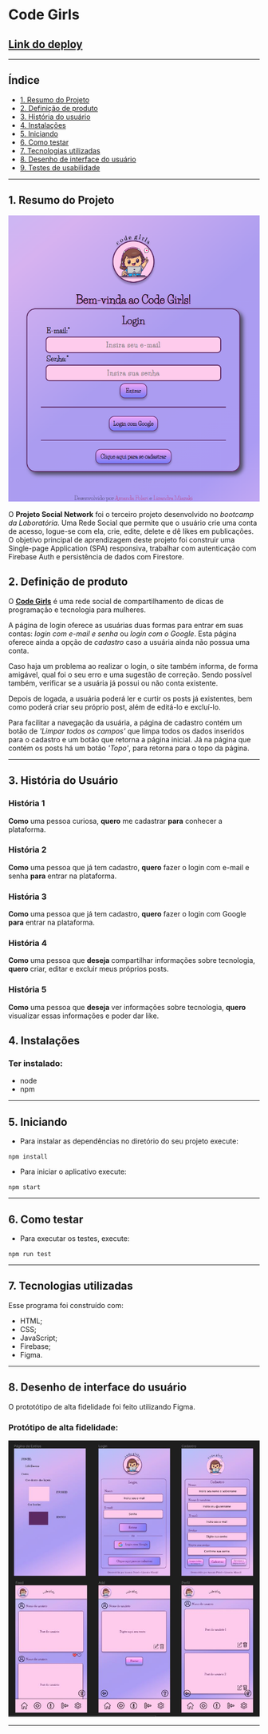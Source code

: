 # Code Girls

## [Link do deploy](https://lizandrafmiazaki.github.io/SAP008-social-network/)

***

## Índice

* [1. Resumo do Projeto](#1-resumo-do-projeto)
* [2. Definição de produto](#2-definição-de-produto)
* [3. História do usuário](#3-história-do-usuário)
* [4. Instalações](#4-instalações)
* [5. Iniciando](#5-iniciando)
* [6. Como testar](#6-como-testar)
* [7. Tecnologias utilizadas](#7-tecnologias-utilizadas)
* [8. Desenho de interface do usuário](#8-desenho-de-interface-do-usuário)
* [9. Testes de usabilidade](#9-testes-de-usabilidade)

***

## 1. Resumo do Projeto

![Página de Login](./src/img/login-deploy.png)

O **Projeto Social Network** foi o terceiro projeto desenvolvido no *bootcamp da Laboratória*. Uma Rede Social que permite que o usuário crie uma conta de acesso, logue-se com ela, crie, edite, delete e dê likes em publicações. 
O objetivo principal de aprendizagem deste projeto foi construir uma Single-page Application (SPA) responsiva, trabalhar com autenticação com Firebase Auth e persistência de dados com Firestore.

## 2. Definição de produto

O [**Code Girls**](https://lizandrafmiazaki.github.io/SAP008-social-network/) é uma rede social de compartilhamento de dicas de programação e tecnologia para mulheres.

A página de login oferece as usuárias duas formas para entrar em suas contas: *login com e-mail e senha* ou *login com o Google*. Esta página oferece ainda a opção de *cadastro* caso a usuária ainda não possua uma conta. 

Caso haja um problema ao realizar o login, o site também informa, de forma amigável, qual foi o seu erro e uma sugestão de correção. Sendo possível também, verificar se a usuária já possui ou não conta existente.

Depois de logada, a usuária poderá ler e curtir os posts já existentes, bem como poderá criar seu próprio post, além de editá-lo e excluí-lo. 

Para facilitar a navegação da usuária, a página de cadastro contém um botão de *'Limpar todos os campos'* que limpa todos os dados inseridos para o cadastro e um botão que retorna a página inicial. Já na página que contém os posts há um botão *'Topo'*, para retorna para o topo da página.


***
## 3. História do Usuário
### História 1

**Como** uma pessoa curiosa, **quero** me cadastrar **para** conhecer a plataforma.

### História 2

**Como** uma pessoa que já tem cadastro, **quero** fazer o login com e-mail e senha **para** entrar na plataforma.

### História 3

**Como** uma pessoa que já tem cadastro, **quero** fazer o login com Google **para** entrar na plataforma.

### História 4

**Como** uma pessoa que **deseja** compartilhar informações sobre tecnologia, **quero** criar, editar e excluir meus próprios posts.

### História 5

**Como** uma pessoa que **deseja** ver informações sobre tecnologia, **quero** visualizar essas informações e poder dar like.

## 4. Instalações

### Ter instalado:
* node
* npm

***

## 5. Iniciando
* Para instalar as dependências no diretório do seu projeto execute:

```
npm install
```
* Para iniciar o aplicativo execute:
```
npm start
```

***

## 6. Como testar
* Para executar os testes, execute:
```
npm run test
```

***

## 7. Tecnologias utilizadas
Esse programa foi construído com:
* HTML;
* CSS;
* JavaScript;
* Firebase;
* Figma.

***

## 8. Desenho de interface do usuário

O prototótipo de alta fidelidade foi feito utilizando Figma.

### Protótipo de alta fidelidade:
![alta-fidelidade](./src/img/p-alta-fidelidade.jpeg)


***
